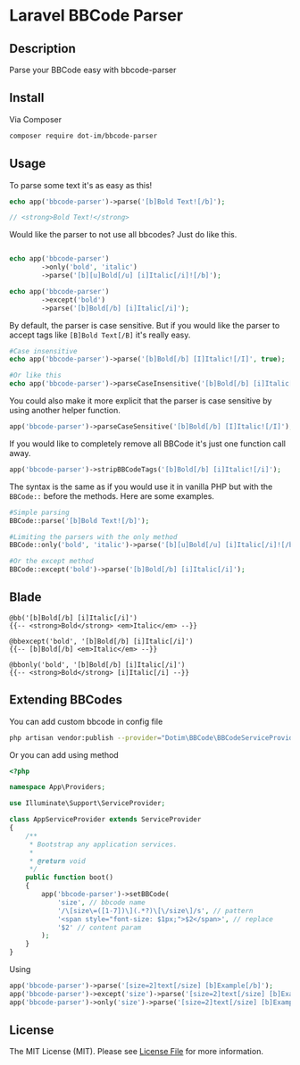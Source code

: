 # Laravel BBCode Parser

## Description

Parse your BBCode easy with bbcode-parser

## Install

Via Composer

``` bash
composer require dot-im/bbcode-parser
```

## Usage
To parse some text it's as easy as this!

```php
echo app('bbcode-parser')->parse('[b]Bold Text![/b]');

// <strong>Bold Text!</strong>
```

Would like the parser to not use all bbcodes? Just do like this.
```php

echo app('bbcode-parser')
        ->only('bold', 'italic')
        ->parse('[b][u]Bold[/u] [i]Italic[/i]![/b]');

echo app('bbcode-parser')
        ->except('bold')
        ->parse('[b]Bold[/b] [i]Italic[/i]');
```

By default, the parser is case sensitive. But if you would like the parser to accept tags like `` [B]Bold Text[/B] `` it's really easy.
```php
#Case insensitive
echo app('bbcode-parser')->parse('[b]Bold[/b] [I]Italic![/I]', true); 

#Or like this
echo app('bbcode-parser')->parseCaseInsensitive('[b]Bold[/b] [i]Italic[/i]');
```

You could also make it more explicit that the parser is case sensitive by using another helper function.
```php
app('bbcode-parser')->parseCaseSensitive('[b]Bold[/b] [I]Italic![/I]');
```

If you would like to completely remove all BBCode it's just one function call away.
```php
app('bbcode-parser')->stripBBCodeTags('[b]Bold[/b] [i]Italic![/i]');
```

The syntax is the same as if you would use it in vanilla PHP but with the ``BBCode::`` before the methods.
Here are some examples.
```php
#Simple parsing
BBCode::parse('[b]Bold Text![/b]');

#Limiting the parsers with the only method
BBCode::only('bold', 'italic')->parse('[b][u]Bold[/u] [i]Italic[/i]![/b]'); 

#Or the except method
BBCode::except('bold')->parse('[b]Bold[/b] [i]Italic[/i]'); 
```

## Blade

```blade
@bb('[b]Bold[/b] [i]Italic[/i]') 
{{-- <strong>Bold</strong> <em>Italic</em> --}}

@bbexcept('bold', '[b]Bold[/b] [i]Italic[/i]') 
{{-- [b]Bold[/b] <em>Italic</em> --}}

@bbonly('bold', '[b]Bold[/b] [i]Italic[/i]')
{{-- <strong>Bold</strong> [i]Italic[/i] --}}
```

## Extending BBCodes
You can add custom bbcode in config file
```bash
php artisan vendor:publish --provider="Dotim\BBCode\BBCodeServiceProvider" --tag="bbcodes-config"
```

Or you can add using method
```php
<?php

namespace App\Providers;

use Illuminate\Support\ServiceProvider;

class AppServiceProvider extends ServiceProvider
{
    /**
     * Bootstrap any application services.
     *
     * @return void
     */
    public function boot()
    {
        app('bbcode-parser')->setBBCode(
            'size', // bbcode name
            '/\[size\=([1-7])\](.*?)\[\/size\]/s', // pattern
            '<span style="font-size: $1px;">$2</span>', // replace
            '$2' // content param
        );
    }
}

```

Using
```php
app('bbcode-parser')->parse('[size=2]text[/size] [b]Example[/b]');
app('bbcode-parser')->except('size')->parse('[size=2]text[/size] [b]Example[/b]');
app('bbcode-parser')->only('size')->parse('[size=2]text[/size] [b]Example[/b]');
```

## License

The MIT License (MIT). Please see [License File](LICENSE.md) for more information.

